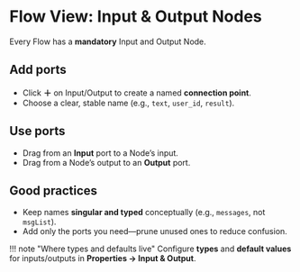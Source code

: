 # Flow View: Input & Output Nodes

Every Flow has a **mandatory** Input and Output Node.

## Add ports
- Click **＋** on Input/Output to create a named **connection point**.
- Choose a clear, stable name (e.g., `text`, `user_id`, `result`).

## Use ports
- Drag from an **Input** port to a Node’s input.
- Drag from a Node’s output to an **Output** port.

## Good practices
- Keep names **singular and typed** conceptually (e.g., `messages`, not `msgList`).
- Add only the ports you need—prune unused ones to reduce confusion.

!!! note "Where types and defaults live"
    Configure **types** and **default values** for inputs/outputs in **Properties → Input & Output**.
